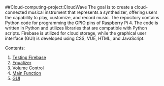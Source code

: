 ##Cloud-computing-project:CloudWave
The goal is to create a cloud-connected musical instrument that represents a synthesizer, offering users the capability to play, customize, and record music. The repository contains Python code for programming the GPIO pins of Raspberry Pi 4. The code is written in Python and utilizes libraries that are compatible with Python scripts. Firebase is utilized for cloud storage, while the graphical user interface (GUI) is developed using CSS, VUE, HTML, and JavaScript.

Contents:
1. [Testing Firebase](https://github.com/karim-mttk/rPi-cloudwave-project/blob/firebase/Firebase.py)
2. [Equalizer](https://github.com/karim-mttk/rPi-cloudwave-project/blob/firebase/eq_test.py)
3. [Volume Control](https://github.com/karim-mttk/rPi-cloudwave-project/blob/firebase/volume_control.py)
4. [Main Function](https://github.com/karim-mttk/rPi-cloudwave-project/blob/firebase/main.py)
5. [GUI](https://github.com/stamley/cloudwave)
